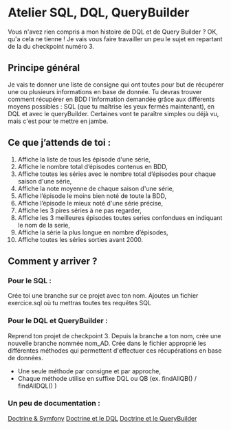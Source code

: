 # Atelier SQL, DQL, QueryBuilder
Vous n'avez rien compris a mon histoire de DQL et de Query Builder ? OK, qu'a cela ne tienne !
Je vais vous faire travailler un peu le sujet en repartant de la du checkpoint numéro 3.


## Principe général

Je vais te donner une liste de consigne qui ont toutes pour but de récupérer une ou plusieurs informations en base de donnée.
Tu devras trouver comment récupérer en BDD l'information demandée grâce aux différents moyens possibles : SQL (que tu maîtrise les yeux fermés maintenant), en DQL et avec le queryBuilder.
Certaines vont te paraître simples ou déjà vu, mais c'est pour te mettre en jambe.

## Ce que j’attends de toi :

1. Affiche la liste de tous les épisode d'une série,
2. Affiche le nombre total d’épisodes contenus en BDD,
3. Affiche toutes les séries avec le nombre total d’épisodes pour chaque saison d'une série,
4. Affiche la note moyenne de chaque saison d'une série,
5. Affiche l’épisode le moins bien noté de toute la BDD,
6. Affiche l’épisode le mieux noté d'une série précise,
7. Affiche les 3 pires séries à ne pas regarder,
8. Affiche les 3 meilleures épisodes toutes series confondues en indiquant le nom de la serie,
9. Affiche la série la plus longue en nombre d’épisodes,
10. Affiche toutes les séries sorties avant 2000.

## Comment y arriver ?

### Pour le SQL :
Crée toi une branche sur ce projet avec ton nom.
Ajoutes un fichier exercice.sql où tu mettras toutes tes requêtes SQL

### Pour le DQL et QueryBuilder :
Reprend ton projet de checkpoint 3.
Depuis la branche a ton nom, crée une nouvelle branche nommée nom_AD.
Crée dans le fichier approprié les différentes méthodes qui permettent d'effectuer ces récupérations en base de données.

* Une seule méthode par consigne et par approche,
* Chaque méthode utilise en suffixe DQL ou QB (ex. findAllQB() / findAllDQL() )


### Un peu de documentation :

[Doctrine & Symfony](http://symfony.com/doc/current/doctrine.html)
[Doctrine et le DQL](http://docs.doctrine-project.org/projects/doctrine-orm/en/latest/reference/dql-doctrine-query-language.html)
[Doctrine et le QueryBuilder](http://docs.doctrine-project.org/projects/doctrine-orm/en/latest/reference/query-builder.html)
